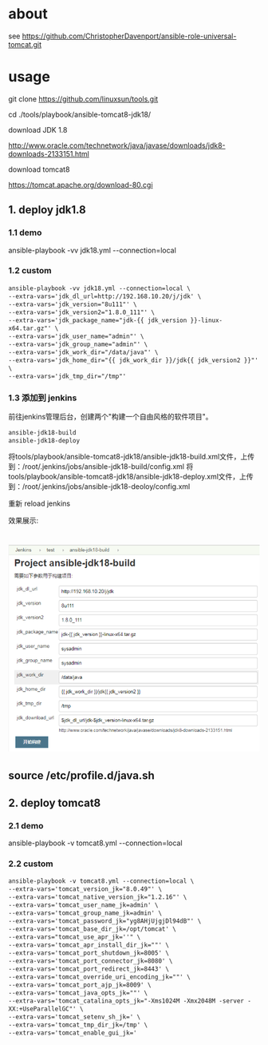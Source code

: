 # about

see https://github.com/ChristopherDavenport/ansible-role-universal-tomcat.git


# usage


git clone https://github.com/linuxsun/tools.git

cd ./tools/playbook/ansible-tomcat8-jdk18/

download JDK 1.8

http://www.oracle.com/technetwork/java/javase/downloads/jdk8-downloads-2133151.html


download tomcat8

https://tomcat.apache.org/download-80.cgi

## 1. deploy jdk1.8

### 1.1 demo

ansible-playbook -vv jdk18.yml --connection=local


### 1.2 custom

```
ansible-playbook -vv jdk18.yml --connection=local \
--extra-vars='jdk_dl_url=http://192.168.10.20/j/jdk' \
--extra-vars='jdk_version="8u111"' \
--extra-vars='jdk_version2="1.8.0_111"' \
--extra-vars='jdk_package_name="jdk-{{ jdk_version }}-linux-x64.tar.gz"' \
--extra-vars='jdk_user_name="admin"' \
--extra-vars='jdk_group_name="admin"' \
--extra-vars='jdk_work_dir="/data/java"' \
--extra-vars='jdk_home_dir="{{ jdk_work_dir }}/jdk{{ jdk_version2 }}"' \
--extra-vars='jdk_tmp_dir="/tmp"'

```

### 1.3 添加到 jenkins


前往jenkins管理后台，创建两个"构建一个自由风格的软件项目"。

```
ansible-jdk18-build
ansible-jdk18-deploy
```

将tools/playbook/ansible-tomcat8-jdk18/ansible-jdk18-build.xml文件，上传到：/root/.jenkins/jobs/ansible-jdk18-build/config.xml
将tools/playbook/ansible-tomcat8-jdk18/ansible-jdk18-deploy.xml文件，上传到：/root/.jenkins/jobs/ansible-jdk18-deoloy/config.xml

重新 reload jenkins


效果展示:

# ![show](https://github.com/linuxsun/tools/blob/master/playbook/ansible-tomcat8-jdk18/ansible-jdk18-build.png)


## source /etc/profile.d/java.sh


## 2. deploy tomcat8


### 2.1 demo

ansible-playbook -v tomcat8.yml --connection=local 


### 2.2 custom

```
ansible-playbook -v tomcat8.yml --connection=local \
--extra-vars='tomcat_version_jk="8.0.49"' \
--extra-vars='tomcat_native_version_jk="1.2.16"' \
--extra-vars='tomcat_user_name_jk=admin' \
--extra-vars='tomcat_group_name_jk=admin' \
--extra-vars='tomcat_password_jk="yg8AHjUjgjDl94dB"' \
--extra-vars='tomcat_base_dir_jk=/opt/tomcat' \
--extra-vars="tomcat_use_apr_jk=''" \
--extra-vars='tomcat_apr_install_dir_jk=""' \
--extra-vars='tomcat_port_shutdown_jk=8005' \
--extra-vars='tomcat_port_connector_jk=8080' \
--extra-vars='tomcat_port_redirect_jk=8443' \
--extra-vars='tomcat_override_uri_encoding_jk=""' \
--extra-vars='tomcat_port_ajp_jk=8009' \
--extra-vars='tomcat_java_opts_jk=""' \
--extra-vars='tomcat_catalina_opts_jk="-Xms1024M -Xmx2048M -server -XX:+UseParallelGC"' \
--extra-vars='tomcat_setenv_sh_jk=' \
--extra-vars='tomcat_tmp_dir_jk=/tmp' \
--extra-vars='tomcat_enable_gui_jk=' 

```




